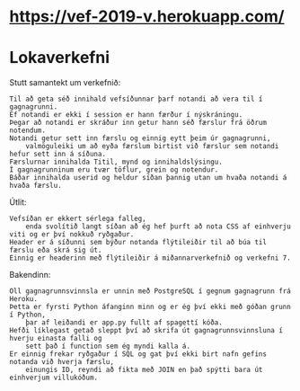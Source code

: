 # https://vef-2019-v.herokuapp.com/

# Lokaverkefni
Stutt samantekt um verkefnið:

    Til að geta séð innihald vefsíðunnar þarf notandi að vera til í gagnagrunni.
    Ef notandi er ekki í session er hann færður í nýskráningu.
    Þegar að notandi er skráður inn getur hann séð færslur frá öðrum notendum.
    Notandi getur sett inn færslu og einnig eytt þeim úr gagnagrunni, 
        valmöguleiki um að eyða færslum birtist við færslur sem notandi hefur sett inn á síðuna.
    Færslurnar innihalda Titil, mynd og innihaldslýsingu.
    Í gagnagrunninum eru tvær töflur, grein og notendur.
    Báðar innihalda userid og heldur síðan þannig utan um hvaða notandi á hvaða færslu.
  
Útlit:

    Vefsíðan er ekkert sérlega falleg, 
        enda svolítið langt síðan að ég hef þurft að nota CSS af einhverju viti og er því nokkuð ryðgaður.
    Header er á síðunni sem býður notanda flýtileiðir til að búa til færslu eða skrá sig út.
    Einnig er headerinn með flýtileiðir á miðannarverkefnið og verkefni 7.
  
Bakendinn:

    Öll gagnagrunnsvinnsla er unnin með PostgreSQL í gegnum gagnagrunn frá Heroku.
    Þetta er fyrsti Python áfanginn minn og er ég því ekki með góðan grunn í Python,
        þar af leiðandi er app.py fullt af spagettí kóða. 
    Hefði líklegast getað sleppt því að skrifa út gagnagrunnsvinnsluna í hverju einasta falli og
        sett það í function sem ég myndi kalla á.
    Er einnig frekar ryðgaður í SQL og gat því ekki birt nafn gefins notanda við hverja færslu,
        einungis ID, reyndi að fikta með JOIN en það spýtti bara út einhverjum villukóðum.
